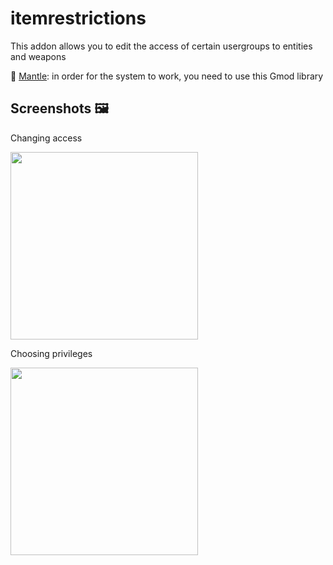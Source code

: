 # itemrestrictions
This addon allows you to edit the access of certain usergroups to entities and weapons

🔧 [Mantle](https://github.com/darkfated/mantle): in order for the system to work, you need to use this Gmod library

## Screenshots 🖼️
Changing access

<img src='https://github.com/darkfated/itemrestrictions/assets/49955245/8b33b2c5-1c36-40c0-ad37-6c72e668f155' width='300px'>

Choosing privileges

<img src='https://github.com/darkfated/itemrestrictions/assets/49955245/3dc763c5-f049-4bc7-98e1-fa01780f06b4' width='300px'>
